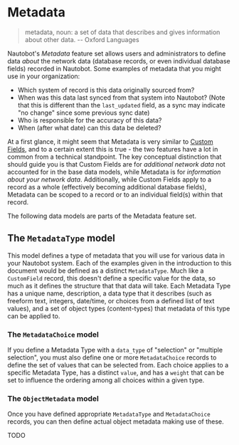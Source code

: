 # Metadata

> metadata, noun: a set of data that describes and gives information about other data. -- Oxford Languages

Nautobot's _Metadata_ feature set allows users and administrators to define data _about_ the network data (database records, or even individual database fields) recorded in Nautobot. Some examples of metadata that you might use in your organization:

* Which system of record is this data originally sourced from?
* When was this data last synced from that system into Nautobot? (Note that this is different than the `last_updated` field, as a sync may indicate "no change" since some previous sync date)
* Who is responsible for the accuracy of this data?
* When (after what date) can this data be deleted?

At a first glance, it might seem that Metadata is very similar to [Custom Fields](customfield.md), and to a certain extent this is true - the two features have a lot in common from a technical standpoint. The key conceptual distinction that should guide you is that Custom Fields are for _additional network data_ not accounted for in the base data models, while Metadata is for _information about your network data_. Additionally, while Custom Fields apply to a record as a whole (effectively becoming additional database fields), Metadata can be scoped to a record or to an individual field(s) within that record.

The following data models are parts of the Metadata feature set.

## The `MetadataType` model

This model defines a type of metadata that you will use for various data in your Nautobot system. Each of the examples given in the introduction to this document would be defined as a distinct `MetadataType`. Much like a `CustomField` record, this doesn't define a specific value for the data, so much as it defines the structure that that data will take. Each Metadata Type has a unique name, description, a data type that it describes (such as freeform text, integers, date/time, or choices from a defined list of text values), and a set of object types (content-types) that metadata of this type can be applied to.

### The `MetadataChoice` model

If you define a Metadata Type with a `data_type` of "selection" or "multiple selection", you must also define one or more `MetadataChoice` records to define the set of values that can be selected from. Each choice applies to a specific Metadata Type, has a distinct `value`, and has a `weight` that can be set to influence the ordering among all choices within a given type.

### The `ObjectMetadata` model

Once you have defined appropriate `MetadataType` and `MetadataChoice` records, you can then define actual object metadata making use of these.

TODO
